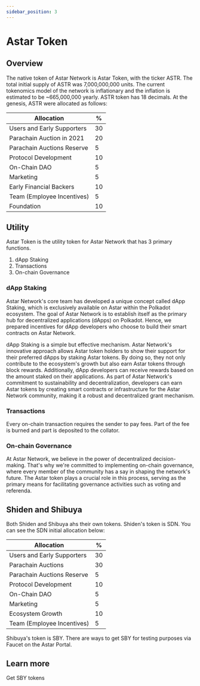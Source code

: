 ```yaml
---
sidebar_position: 3
---
```

# Astar Token

## Overview
The native token of Astar Network is Astar Token, with the ticker ASTR. The total initial supply of ASTR was 7,000,000,000 units.  The current tokenomics model of the network is inflationary and the inflation is estimated to be ~665,000,000 yearly. 
ASTR token has 18 decimals. 
At the genesis, ASTR were allocated as follows: 

| Allocation | % |
|----|----|
|Users and Early Supporters| 30|
|Parachain Auction in 2021 | 20 |
| Parachain Auctions Reserve | 5|
| Protocol Development | 10 |
|On-Chain DAO| 5|
|Marketing | 5 |
| Early Financial Backers | 10 |
| Team (Employee Incentives) | 5 |
| Foundation | 10 |

## Utility
Astar Token is the utility token for Astar Network that has 3 primary functions.

1. dApp Staking
2. Transactions
3. On-chain Governance


### dApp Staking

Astar Network's core team has developed a unique concept called dApp Staking, which is exclusively available on Astar within the Polkadot ecosystem. The goal of Astar Network is to establish itself as the primary hub for decentralized applications (dApps) on Polkadot. Hence, we prepared incentives for dApp developers who choose to build their smart contracts on Astar Network.

dApp Staking is a simple but effective mechanism. Astar Network's innovative approach allows Astar token holders to show their support for their preferred dApps by staking Astar tokens. By doing so, they not only contribute to the ecosystem's growth but also earn Astar tokens through block rewards. Additionally, dApp developers can receive rewards based on the amount staked on their applications. As part of Astar Network's commitment to sustainability and decentralization, developers can earn Astar tokens by creating smart contracts or infrastructure for the Astar Network community, making it a robust and decentralized grant mechanism.

### Transactions

Every on-chain transaction requires the sender to pay fees. Part of the fee is burned and part is deposited to the collator.

### On-chain Governance

At Astar Network, we believe in the power of decentralized decision-making. That's why we're committed to implementing on-chain governance, where every member of the community has a say in shaping the network's future. The Astar token plays a crucial role in this process, serving as the primary means for facilitating governance activities such as voting and referenda. 

## Shiden and Shibuya

Both Shiden and Shibuya ahs their own tokens. 
Shiden's token is SDN. 
You can see the SDN initial allocation below:

| Allocation | % |
|----|----|
|Users and Early Supporters| 30|
|Parachain Auctions | 30 |
| Parachain Auctions Reserve | 5|
| Protocol Development | 10 |
|On-Chain DAO| 5|
|Marketing | 5 |
| Ecosystem Growth | 10 |
| Team (Employee Incentives) | 5 |

Shibuya's token is SBY. 
There are ways to get SBY for testing purposes via Faucet on the Astar Portal.

## Learn more
Get SBY tokens
